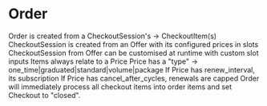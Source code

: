 
# Order

Order is created from a CheckoutSession's -> CheckoutItem(s)
CheckoutSession is created from an Offer with its configured prices in slots
CheckoutSession from Offer can be customised at runtime with custom slot inputs
Items always relate to a Price
Price has a "type" -> one_time|graduated|standard|volume|package
If Price has renew_interval, its subscription 
If Price has cancel_after_cycles, renewals are capped
Order will immediately process all checkout items into order items and set Checkout to "closed".
